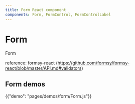 ```yaml
---
title: Form React component
components: Form, FormControl, FormControlLabel
---
```


# Form
<p class="description">Form</p>

reference: formsy-react  (https://github.com/formsy/formsy-react/blob/master/API.md#validators)

## Form demos

{{"demo": "pages/demos/form/Form.js"}}
